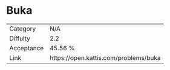# Buka

<table>
    <tr>
        <td>Category</td>
        <td>N/A</td>
    </tr>
    <tr>
        <td>Diffulty</td>
        <td>2.2</td>
    </tr>
    <tr>
        <td>Acceptance</td>
        <td>45.56 %</td>
    </tr>
    <tr>
        <td>Link</td>
        <td>https://open.kattis.com/problems/buka</td>
    </tr>
</table>